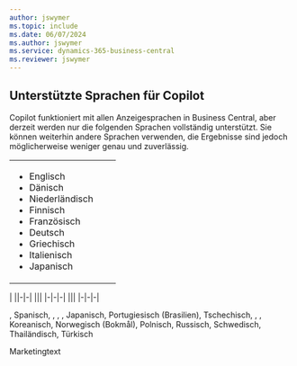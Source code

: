 ```yaml
---
author: jswymer
ms.topic: include
ms.date: 06/07/2024
ms.author: jswymer
ms.service: dynamics-365-business-central
ms.reviewer: jswymer
---
```

## Unterstützte Sprachen für Copilot

Copilot funktioniert mit allen Anzeigesprachen in Business Central, aber derzeit werden nur die folgenden Sprachen vollständig unterstützt. Sie können weiterhin andere Sprachen verwenden, die Ergebnisse sind jedoch möglicherweise weniger genau und zuverlässig.

||||
|-|-|-|
|<ul><li>Englisch</li><li>Dänisch</li><li>Niederländisch</li><li>Finnisch</li><li>Französisch</li><li>Deutsch</li><li>Griechisch</li><li>Italienisch</li><li>Japanisch</li>|
|
||-|-|
|||
|-|-|-|
|||
|-|-|-|


, Spanisch, , , , Japanisch, Portugiesisch (Brasilien), Tschechisch, , , Koreanisch, Norwegisch (Bokmål), Polnisch, Russisch, Schwedisch, Thailändisch, Türkisch


Marketingtext